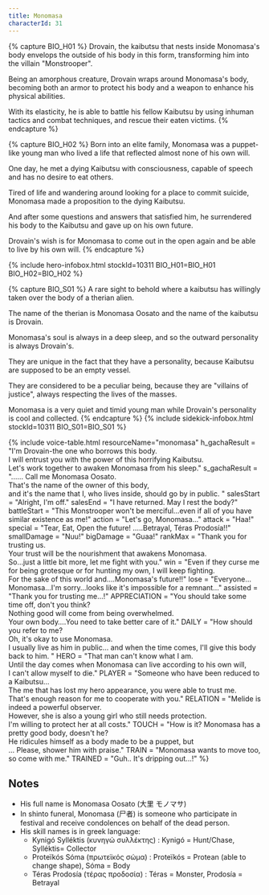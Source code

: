 ```yaml
---
title: Monomasa
characterId: 31
---
```


{% capture BIO_H01 %}
Drovain, the kaibutsu that nests inside Monomasa's body envelops the outside of his body in this form, transforming him into the villain "Monstrooper".  

Being an amorphous creature, Drovain wraps around Monomasa's body, becoming both an armor to protect his body and a weapon to enhance his physical abilities. 

With its elasticity, he is able to battle his fellow Kaibutsu by using inhuman tactics and combat techniques, and rescue their eaten victims.
{% endcapture %}

{% capture BIO_H02 %}
Born into an elite family, Monomasa was a puppet-like young man who lived a life that reflected almost none of his own will. 

One day, he met a dying Kaibutsu with consciousness, capable of speech and has no desire to eat others. 

Tired of life and wandering around looking for a place to commit suicide, Monomasa made a proposition to the dying Kaibutsu. 

And after some questions and answers that satisfied him, he surrendered his body to the Kaibutsu and gave up on his own future.

Drovain's wish is for Monomasa to come out in the open again and be able to live by his own will.
{% endcapture %}

{% include hero-infobox.html stockId=10311 BIO_H01=BIO_H01 BIO_H02=BIO_H02 %}

{% capture BIO_S01 %}
A rare sight to behold where a kaibutsu has willingly taken over the body of a therian alien.

The name of the therian is Monomasa Oosato and the name of the kaibutsu is Drovain. 

Monomasa's soul is always in a deep sleep, and so the outward personality is always Drovain's. 

They are unique in the fact that they have a personality, because Kaibutsu are supposed to be an empty vessel. 

They are considered to be a peculiar being, because they are "villains of justice", always respecting the lives of the masses.  

Monomasa is a very quiet and timid young man while Drovain's personality is cool and collected.
{% endcapture %}
{% include sidekick-infobox.html stockId=10311 BIO_S01=BIO_S01 %}

{% include voice-table.html resourceName="monomasa"
h_gachaResult = "I'm Drovain-the one who borrows this body.<br>I will entrust you with the power of this horrifying Kaibutsu.<br>Let's work together to awaken Monomasa from his sleep."
s_gachaResult = "...... Call me Monomasa Oosato.<br>That's the name of the owner of this body,<br>and it's the name that I, who lives inside, should go by in public. "
salesStart = "Alright, I'm off."
salesEnd = "I have returned. May I rest the body?"
battleStart = "This Monstrooper won't be merciful…even if all of you have similar existence as me!"
action = "Let's go, Monomasa…"
attack = "Haa!"
special = "Tear, Eat, Open the future! …..Betrayal, Téras Prodosía!!"
smallDamage = "Nuu!"
bigDamage = "Guaa!"
rankMax = "Thank you for trusting us.<br>Your trust will be the nourishment that awakens Monomasa.<br>So…just a little bit more, let me fight with you."
win = "Even if they curse me for being grotesque or for hunting my own, I will keep fighting.<br>For the sake of this world and….Monomasa's future!!"
lose = "Everyone…Monomasa…I'm sorry…looks like it's impossible for a remnant…"
assisted = "Thank you for trusting me…!"
APPRECIATION = "You should take some time off, don't you think?<br>Nothing good will come from being overwhelmed.<br>Your own body….You need to take better care of it."
DAILY = "How should you refer to me?<br>Oh, it's okay to use Monomasa.<br>I usually live as him in public... and when the time comes, I'll give this body back to him. "
HERO = "That man can't know what I am.<br>Until the day comes when Monomasa can live according to his own will,<br>I can't allow myself to die."
PLAYER = "Someone who have been reduced to a Kaibutsu…<br>The me that has lost my hero appearance, you were able to trust me.<br>That's enough reason for me to cooperate with you."
RELATION = "Melide is indeed a powerful observer.<br>However, she is also a young girl who still needs protection.<br>I'm willing to protect her at all costs."
TOUCH = "How is it? Monomasa has a pretty good body, doesn't he?<br>He ridicules himself as a body made to be a puppet, but<br>... Please, shower him with praise."
TRAIN = "Monomasa wants to move too, so come with me."
TRAINED = "Guh.. It's dripping out...!"
%}

## Notes

- His full name is Monomasa Oosato (大里 モノマサ)
- In shinto funeral, Monomasa (尸者) is someone who participate in festival and receive condolences on behalf of the dead person.
- His skill names is in greek language:
  - Kynigó Sylléktis (κυνηγώ συλλέκτης) : Kynigó = Hunt/Chase, Sylléktis= Collector
  - Proteïkós Sóma (πρωτεϊκός σώμα) : Proteïkós = Protean (able to change shape), Sóma = Body
  - Téras Prodosía (τέρας προδοσία) : Téras = Monster, Prodosía = Betrayal

